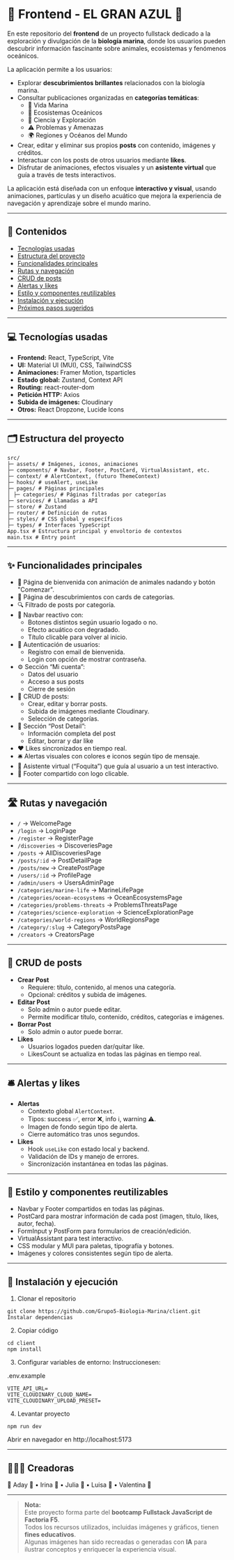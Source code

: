 # 🦀 Frontend - EL GRAN AZUL 🦈
 
En este repositorio del **frontend** de un proyecto fullstack dedicado a la exploración y divulgación de la **biología marina**, donde los usuarios pueden descubrir información fascinante sobre animales, ecosistemas y fenómenos oceánicos.  

La aplicación permite a los usuarios:  
- Explorar **descubrimientos brillantes** relacionados con la biología marina.  
- Consultar publicaciones organizadas en **categorías temáticas**:  
  - 🐠 Vida Marina  
  - 🌊 Ecosistemas Oceánicos  
  - 🔬 Ciencia y Exploración  
  - ⚠️ Problemas y Amenazas  
  - 🌍 Regiones y Océanos del Mundo  
- Crear, editar y eliminar sus propios **posts** con contenido, imágenes y créditos.  
- Interactuar con los posts de otros usuarios mediante **likes**.  
- Disfrutar de animaciones, efectos visuales y un **asistente virtual** que guía a través de tests interactivos.  

La aplicación está diseñada con un enfoque **interactivo y visual**, usando animaciones, partículas y un diseño acuático que mejora la experiencia de navegación y aprendizaje sobre el mundo marino.

---

## 📑 Contenidos

- [Tecnologías usadas](#-tecnologías-usadas)
- [Estructura del proyecto](#-estructura-del-proyecto)
- [Funcionalidades principales](#-funcionalidades-principales)
- [Rutas y navegación](#-rutas-y-navegación)
- [CRUD de posts](#-crud-de-posts)
- [Alertas y likes](#-alertas-y-likes)
- [Estilo y componentes reutilizables](#-estilo-y-componentes-reutilizables)
- [Instalación y ejecución](#-instalación-y-ejecución)
- [Próximos pasos sugeridos](#-próximos-pasos-sugeridos)

---

## 💻 Tecnologías usadas

- **Frontend:** React, TypeScript, Vite  
- **UI:** Material UI (MUI), CSS, TailwindCSS  
- **Animaciones:** Framer Motion, tsparticles  
- **Estado global:** Zustand, Context API  
- **Routing:** react-router-dom  
- **Petición HTTP:** Axios  
- **Subida de imágenes:** Cloudinary  
- **Otros:** React Dropzone, Lucide Icons

---

## 🗂 Estructura del proyecto
```
src/
├─ assets/ # Imágenes, iconos, animaciones
├─ components/ # Navbar, Footer, PostCard, VirtualAssistant, etc.
├─ context/ # AlertContext, (futuro ThemeContext)
├─ hooks/ # useAlert, useLike
├─ pages/ # Páginas principales
│ ├─ categories/ # Páginas filtradas por categorías
├─ services/ # Llamadas a API
├─ store/ # Zustand
├─ router/ # Definición de rutas
├─ styles/ # CSS global y específicos
├─ types/ # Interfaces TypeScript
App.tsx # Estructura principal y envoltorio de contextos
main.tsx # Entry point

```

---

## ✨ Funcionalidades principales

- 🐠 Página de bienvenida con animación de animales nadando y botón "Comenzar".
- 🌊 Página de descubrimientos con cards de categorías.
- 🔍 Filtrado de posts por categoría.
- 🧭 Navbar reactivo con:
  - Botones distintos según usuario logado o no.
  - Efecto acuático con degradado.
  - Título clicable para volver al inicio.
- 👤 Autenticación de usuarios:
  - Registro con email de bienvenida.
  - Login con opción de mostrar contraseña.
- ⚙️ Sección “Mi cuenta”:
  - Datos del usuario
  - Acceso a sus posts
  - Cierre de sesión
- 📝 CRUD de posts:
  - Crear, editar y borrar posts.
  - Subida de imágenes mediante Cloudinary.
  - Selección de categorías.
- 🔎 Sección “Post Detail”:
  - Información completa del post
  - Editar, borrar y dar like
- ❤️ Likes sincronizados en tiempo real.
- 🛎 Alertas visuales con colores e iconos según tipo de mensaje.
- 🐧 Asistente virtual (“Foquita”) que guía al usuario a un test interactivo.
- 📌 Footer compartido con logo clicable.

---

## 🛣 Rutas y navegación

- `/` → WelcomePage
- `/login` → LoginPage
- `/register` → RegisterPage
- `/discoveries` → DiscoveriesPage
- `/posts` → AllDiscoveriesPage
- `/posts/:id` → PostDetailPage
- `/posts/new` → CreatePostPage
- `/users/:id` → ProfilePage
- `/admin/users` → UsersAdminPage
- `/categories/marine-life` → MarineLifePage
- `/categories/ocean-ecosystems` → OceanEcosystemsPage
- `/categories/problems-threats` → ProblemsThreatsPage
- `/categories/science-exploration` → ScienceExplorationPage
- `/categories/world-regions` → WorldRegionsPage
- `/category/:slug` → CategoryPostsPage
- `/creators` → CreatorsPage

---

## 📝 CRUD de posts

- **Crear Post**
  - Requiere: título, contenido, al menos una categoría.
  - Opcional: créditos y subida de imágenes.
- **Editar Post**
  - Solo admin o autor puede editar.
  - Permite modificar título, contenido, créditos, categorías e imágenes.
- **Borrar Post**
  - Solo admin o autor puede borrar.
- **Likes**
  - Usuarios logados pueden dar/quitar like.
  - LikesCount se actualiza en todas las páginas en tiempo real.

---

## 🛎 Alertas y likes

- **Alertas**
  - Contexto global `AlertContext`.
  - Tipos: success ✅, error ❌, info ℹ️, warning ⚠️.
  - Imagen de fondo según tipo de alerta.
  - Cierre automático tras unos segundos.
- **Likes**
  - Hook `useLike` con estado local y backend.
  - Validación de IDs y manejo de errores.
  - Sincronización instantánea en todas las páginas.

---

## 🎨 Estilo y componentes reutilizables

- Navbar y Footer compartidos en todas las páginas.
- PostCard para mostrar información de cada post (imagen, título, likes, autor, fecha).
- FormInput y PostForm para formularios de creación/edición.
- VirtualAssistant para test interactivo.
- CSS modular y MUI para paletas, tipografía y botones.
- Imágenes y colores consistentes según tipo de alerta.

---

## 🚀 Instalación y ejecución

1. Clonar el repositorio
```
git clone https://github.com/Grupo5-Biologia-Marina/client.git
Instalar dependencias
```

2. Copiar código
```
cd client
npm install
```
3. Configurar variables de entorno:
Instruccionesen:

.env.example
```
VITE_API_URL=
VITE_CLOUDINARY_CLOUD_NAME=
VITE_CLOUDINARY_UPLOAD_PRESET=
```
4. Levantar proyecto

```
npm run dev
```
Abrir en navegador en http://localhost:5173

---
## 👩🏻‍💻​ Creadoras

🚢 Aday 🦈 • Irina 🐙 • Julia 🐠 • Luisa 🐬 • Valentina 🐡

---

> **Nota:**  
> Este proyecto forma parte del **bootcamp Fullstack JavaScript de Factoria F5**.  
> Todos los recursos utilizados, incluidas imágenes y gráficos, tienen **fines educativos**.  
> Algunas imágenes han sido recreadas o generadas con **IA** para ilustrar conceptos y enriquecer la experiencia visual.





